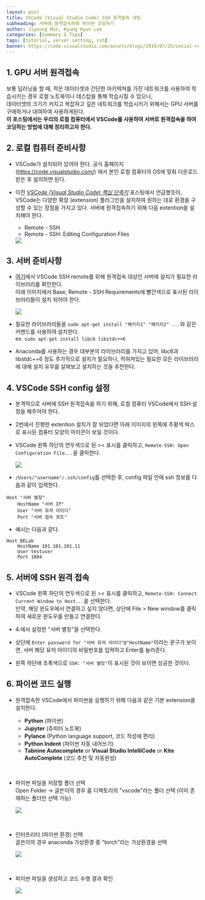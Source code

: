 ```yaml
---
layout: post
title: VSCode (Visual Studio Code) SSH 원격접속 세팅
subheading: 서버에 원격접속하여 파이썬 코딩하기
author: Jiyoung Min, Kyung Hyun Lee
categories: [Summary & Tips]
tags: [tutorial, server setting, ssh]
banner: https://code.visualstudio.com/assets/blogs/2019/07/25/social-remote-ssh.png
---
```


## 1. GPU 서버 원격접속

보통 딥러닝을 할 때, 작은 데이터셋과 간단한 아키텍쳐를 가진 네트워크를 사용하여 학습시키는 경우 로컬 노트북이나 데스탑을 통해 학습시킬 수 있으나,      
데이터셋의 크기가 커지고 복잡하고 깊은 네트워크를 학습시키기 위해서는 GPU 서버를 구매하거나 대여하여 사용하게된다.   
**이 포스팅에서는 우리의 로컬 컴퓨터에서 VSCode를 사용하여 서버로 원격접속을 하여 코딩하는 방법에 대해 정리하고자 한다.**


## 2. 로컬 컴퓨터 준비사항

- VSCode가 설치되어 있어야 한다. 공식 홈페이지 (https://code.visualstudio.com/) 에서 본인 로컬 컴퓨터의 OS에 맞춰 다운로드 받은 후 설치하면 된다.

- 이전 [*VSCode (Visual Studio Code) 핵심 단축키*](https://wnet500.github.io/summary%20&%20tips/2021/04/03/VSCode-shortcuts.html) 포스팅에서 언급했듯이, VSCode는 다양한 확장 (extension) 플러그인을 설치하여 원하는 대로 환경을 구성할 수 있는 장점을 가지고 있다. 서버에 원격접속하기 위해 다음 extention을 설치해야 한다.
  - Remote - SSH
  - Remote - SSH: Editing Configuration Files
  
  <img src="https://drive.google.com/uc?export=view&id=1fVDJi795q002JRPW6UOqpdC1xYbZxyab">


## 3. 서버 준비사항

- [여기](https://code.visualstudio.com/docs/remote/linux)에서 VSCode SSH remote를 위해 원격접속 대상인 서버에 설치가 필요한 라이브러리를 확인한다.   
  아래 이미지에서 Base, Remote - SSH Requirements에 빨간색으로 표시된 라이브러리들이 설치 되어야 한다.

  <img src="https://drive.google.com/uc?export=view&id=12HOtU3nSQ08GpKkSDfcqshuuvbJUfF1v">

- 필요한 라이브러리들을 `sudo apt-get install "패키지1" "패키지2" ...`와 같은 커멘드를 사용하여 설치한다.   
  ex. `sudo apt-get install libc6 libstdc++6`

- Anaconda를 사용하는 경우 대부분의 라이브러리를 가지고 있어, libc6과 libstdc++6 정도 추가적으로 설치가 필요하나, 적혀져있는 필요한 모든 라이브러리에 대해 설치 유무를 살펴보고 설치하는 것을 추천한다.


## 4. VSCode SSH config 설정

- 본격적으로 서버에 SSH 원격접속을 하기 위해, 로컬 컴퓨터 VSCode에서 SSH 설정을 해주어야 한다.

- 2번에서 진행한 extention 설치가 잘 되었다면 아래 이미지의 왼쪽에 주황색 박스로 표시된 컴퓨터 모양의 아이콘이 보일 것이다.

- VSCode 왼쪽 하단의 연두색으로 된 >< 표시를 클릭하고, `Remote-SSH: Open Configuration File...`을 클릭한다.
  
    <img src="https://drive.google.com/uc?export=view&id=1AR5dCaGY6RNMcxoK1Ls9qhp2s1ffAr-L">


- `/Users/"username"/.ssh/config`를 선택한 후, config 파일 안에 ssh 정보를 다음과 같이 입력한다.

```
Host "서버 별칭"
    HostName "서버 IP"
    User "서버 유저 아이디"
    Port "서버 접속 포트" 
```

- 예시는 다음과 같다.

```
Host BELab
    HostName 101.101.101.11
    User testuser
    Port 1004
```

## 5. 서버에 SSH 원격 접속

- VSCode 왼쪽 하단의 연두색으로 된 >< 표시를 클릭하고, `Remote-SSH: Connect Current Window to Host...`을 선택한다.   
  만약, 해당 윈도우에서 연결하고 싶지 않다면, 상단에 File > New window를 클릭하여 새로운 윈도우를 만들고 연결한다.

- 4.에서 설정한 "서버 별칭"을 선택한다.

- 상단에 `Enter password for "서버 유저 아이디"@"HostName"`이라는 문구가 보이면, 서버 해당 유저 아이디의 비밀번호를 입력하고 Enter를 눌러준다.

- 왼쪽 하단애 초록색으로 `SSH: "서버 별칭"`이 표시된 것이 보이면 성공한 것이다.


## 6. 파이썬 코드 실행

- 원격접속한 VSCode에서 파이썬을 실행하기 위해 다음과 같은 기본 extension을 설치한다.
  
  - **Python** (파이썬)
  - **Jupyter** (쥬피터 노트북)
  - **Pylance** (Python language support, 코드 작성에 편리)
  - **Python Indent** (파이썬 자동 내어쓰기)
  - **Tabnine Autocomplete** or **Visual Studio IntelliCode** or **Kite AutoComplete** (코드 추천 및 자동완성)

<br/>

- 파이썬 파일을 저장할 폴더 선택   
  Open Folder -> 글쓴이의 경우 홈 디렉토리의 "vscode"라는 폴더 선택 (이미 존재하는 폴더만 선택 가능)

    <img src="https://drive.google.com/uc?export=view&id=1UGgTTmKRbAYdaL5cPOKRSRN3-dGQHfmJ">
<br/>

- 인터프리터 (파이썬 환경) 선택   
  글쓴이의 경우 anaconda 가상환경 중 "torch"라는 가상환경을 선택

    <img src="https://drive.google.com/uc?export=view&id=1Vz-wZttfK9m7LK5hn7z78Pf_MNWPOtO6">  
<br/>

- 파이썬 파일을 생성하고 코드 수행 결과 확인
  
    <img src="https://drive.google.com/uc?export=view&id=13ZkTntzNuNawRazFFk0PuaJUiUOdo0iX">
  